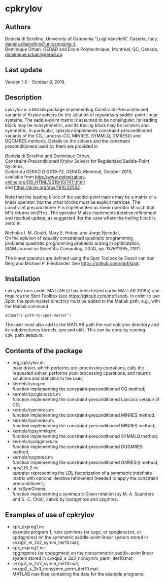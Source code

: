 # cpkrylov


## Authors

Daniela di Serafino, University of Campania "Luigi Vanvitelli", Caserta, Italy,
daniela.diserafino@unicampania.it.   
Dominique Orban, GERAD and École Polytechnique, Montréal, QC, Canada,
dominique.orban@gerad.ca.

## Last update

Version 1.0 - October 8, 2019.

## Description

cpkrylov is a Matlab package implementing Constraint-Preconditioned variants of
Krylov solvers for the solution of *regularized* saddle-point linear systems.
The saddle-point matrix is assumed to be nonsingular; its leading block may be
nonsymmetric, and its trailing block may be nonzero and symmetric.
In particular, cpkrylov implements constraint-preconditioned variants of the
CG, Lanczos-CG, MINRES, SYMMLQ, GMRES(l) and DQGMRES methods.
Details on the solvers and the constraint preconditioners used by them are provided in

   Daniela di Serafino and Dominique Orban,    
   Constraint-Preconditioned Krylov Solvers for Regularized Saddle-Point Systems,   
   Cahier du GERAD G-2019-72, GERAD, Montreal, October 2019,    
   available from http://www.optimization-online.org/DB_HTML/2019/10/7411.html    
   and https://arxiv.org/abs/1910.02552.

Note that the leading block of the saddle-point matrix may be a matrix or a
linear operator, but the other blocks must be explicit matrices. The constraint
preconditioner P is implemented as linear operator M such that M\*z returns
inv(P)\*z. The operator M also implements iterative refinement and residual update,
as suggested (for the case where the trailing block is zero) in

   Nicholas I. M. Gould, Mary E. Hribar, and Jorge Nocedal,  
   On the solution of equality constrained quadratic programming    
   problems quadratic programming problems arising in optimization,    
   SIAM Journal on Scientific Computing, 23(4), pp. 1376?1395, 2001.

The linear operatos are defined using the Spot Toolbox by Ewout van
den Berg and Michael P. Friedlander. See https://github.com/mpf/spot.

## Installation

cpkrylov runs under MATLAB (it has been tested under MATLAB 2018b) and requires
the Spot Toolbox (see https://github.com/mpf/spot). In order to use Spot, the
spot-master directory must be added to the Matlab path, e.g., with the Matlab command

    addpath('path-to-spot-master')

The user must also add to the MATLAB path the root cpkrylov directory and its subdirectories
kernels, ops and utils. This can be done by running cpk_path_setup.m.

## Contents of the package

- reg_cpkrylov.m:    
  main driver, which performs pre-processing operations, calls the requested solver,
  performs post-processing operations, and returns solutions and statistics to the user;                 
- kernels/cpcg.m:    
  function implementing the constraint-preconditioned CG method;  
- kernels/cpcglanczos.m:    
  function implementing the constraint-preconditioned Lanczos version of CG;  
- kernels/cpminres.m:    
  function implementing the constraint-preconditioned MINRES method;  
- kernels/cpminres.m:    
  function implementing the constraint-preconditioned MINRES method;  
- kernels/cpsymmlq.m:    
  function implementing the constraint-preconditioned SYMMLQ method;  
- kernels/cpdqgmres.m:    
  function implementing the constraint-preconditioned DQGMRES method;  
- kernels/cpgmres.m:    
  function implementing the constraint-preconditioned GMRES(l) method;  
- ops/LDL2.m:    
  operator representing the LDL factorization of a symmetric indefinite matrix with optional
  iterative refinement (needed to apply the constraint preconditioner);           
- utils/SymGivens:    
  function implementing a symmetric Given rotation (by M. A. Saunders and S.-C. Choi),
  called by cpdqgmres and cpgmres.  

## Examples of use of cpkrylov

- cpk_exprog1.m:    
  example program 1, runs cpminres (or cpgc, or cpcglanczos, or cpdqgmres) on the symmetric
  saddle-point linear system stored in cvxqp1_m_2x2_symm_iter10.mat;                           
- cpk_exprog2.m:    
  cpgmgmres (or cpdqgmres) on the nonsymmetric saddle-point linear system stored in
  cvxqp2_s_3x3_nonsymm_perm_iter10.mat;                        
- cvxqp1_m_2x2_symm_iter10.mat, cvxqp2_s_3x3_nonsymm_perm_iter10.mat:    
  MATLAB mat-files containing the data for the example programs.
